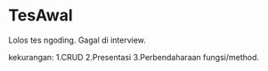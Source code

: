 # TesAwal

Lolos tes ngoding.
Gagal di interview.

kekurangan:
1.CRUD
2.Presentasi
3.Perbendaharaan fungsi/method.
